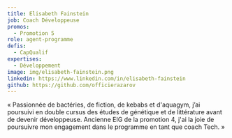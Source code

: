 ```yaml
---
title: Elisabeth Fainstein
job: Coach Développeuse
promos:
  - Promotion 5
role: agent-programme
defis:
  - CapQualif
expertises:
  - Développement
image: img/elisabeth-fainstein.png
linkedin: https://www.linkedin.com/in/elisabeth-fainstein
github: https://github.com/officierazarov
---
```

« Passionnée de bactéries, de fiction, de kebabs et d'aquagym, j’ai poursuivi en double cursus des études de génétique et de littérature avant de devenir développeuse. Ancienne EIG de la promotion 4, j'ai la joie de poursuivre mon engagement dans le programme en tant que coach Tech. »